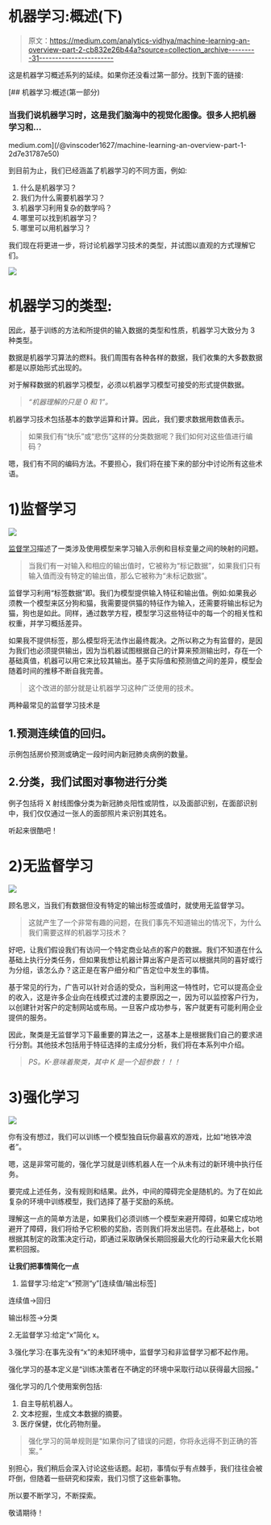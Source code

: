 # 机器学习:概述(下)

> 原文：<https://medium.com/analytics-vidhya/machine-learning-an-overview-part-2-cb832e26b44a?source=collection_archive---------31----------------------->

这是机器学习概述系列的延续。如果你还没看过第一部分。找到下面的链接:

[](/@vinscoder1627/machine-learning-an-overview-part-1-2d7e31787e50) [## 机器学习:概述(第一部分)

### 当我们说机器学习时，这是我们脑海中的视觉化图像。很多人把机器学习和…

medium.com](/@vinscoder1627/machine-learning-an-overview-part-1-2d7e31787e50) 

到目前为止，我们已经涵盖了机器学习的不同方面，例如:

1.  什么是机器学习？
2.  我们为什么需要机器学习？
3.  机器学习利用复杂的数学吗？
4.  哪里可以找到机器学习？
5.  哪里可以用机器学习？

我们现在将更进一步，将讨论机器学习技术的类型，并试图以直观的方式理解它们。

![](img/09ed9c3de49152861c603adcedc713be.png)

# 机器学习的类型:

因此，基于训练的方法和所提供的输入数据的类型和性质，机器学习大致分为 3 种类型。

数据是机器学习算法的燃料。我们周围有各种各样的数据，我们收集的大多数数据都是以原始形式出现的。

对于解释数据的机器学习模型，必须以机器学习模型可接受的形式提供数据。

> *“机器理解的只是 0 和 1”。*

机器学习技术包括基本的数学运算和计算。因此，我们要求数据用数值表示。

> 如果我们有“快乐”或“悲伤”这样的分类数据呢？我们如何对这些值进行编码？

嗯，我们有不同的编码方法。不要担心，我们将在接下来的部分中讨论所有这些术语。

# **1)监督学习**

![](img/0f426ac41a61b7ac66406374809c42b7.png)

[监督学习](https://en.wikipedia.org/wiki/Supervised_learning)描述了一类涉及使用模型来学习输入示例和目标变量之间的映射的问题。

> 当我们有一对输入和相应的输出值时，它被称为“标记数据”，如果我们只有输入值而没有特定的输出值，那么它被称为“未标记数据”。

监督学习利用“标签数据”即。我们为模型提供输入特征和输出值。例如:如果我必须教一个模型来区分狗和猫，我需要提供猫的特征作为输入，还需要将输出标记为猫，狗也是如此。同样，通过数学方程，模型学习这些特征中的每一个的相关性和权重，并学习概括差异。

如果我不提供标签，那么模型将无法作出最终裁决。之所以称之为有监督的，是因为我们也必须提供输出，因为当机器试图根据自己的计算来预测输出时，存在一个基础真值，机器可以用它来比较其输出。基于实际值和预测值之间的差异，模型会随着时间的推移不断自我完善。

> 这个改进的部分就是让机器学习这种广泛使用的技术。

两种最常见的监督学习技术是

## 1.预测连续值的回归。

示例包括房价预测或确定一段时间内新冠肺炎病例的数量。

## 2.分类，我们试图对事物进行分类

例子包括将 X 射线图像分类为新冠肺炎阳性或阴性，以及面部识别，在面部识别中，我们仅仅通过一张人的面部照片来识别其姓名。

听起来很酷吧！

# **2)无监督学习**

![](img/e8ed3e8a224da91e7e035c61f7ef3b18.png)

顾名思义，当我们有数据但没有特定的输出标签或值时，就使用无监督学习。

> 这就产生了一个非常有趣的问题，在我们事先不知道输出的情况下，为什么我们需要这样的机器学习技术？

好吧，让我们假设我们有访问一个特定商业站点的客户的数据。我们不知道在什么基础上执行分类任务，但如果我想让机器计算出客户是否可以根据共同的喜好或行为分组，该怎么办？这正是在客户细分和广告定位中发生的事情。

基于常见的行为，广告可以针对合适的受众，当利用这一特性时，它可以提高企业的收入，这是许多企业向在线模式过渡的主要原因之一，因为可以监控客户行为，以创建针对客户的定制网站或布局。一旦客户成功参与，客户就更有可能利用企业提供的服务。

因此，聚类是无监督学习下最重要的算法之一，这基本上是根据我们自己的要求进行分割。其他技术包括用于特征选择的主成分分析，我们将在本系列中介绍。

> *PS。K-意味着聚类，其中 K 是一个超参数！！！*

# 3)强化学习

![](img/7478cb485222cb82dd3bc1d45b2efdd7.png)

你有没有想过，我们可以训练一个模型独自玩你最喜欢的游戏，比如“地铁冲浪者”。

嗯，这是非常可能的，强化学习就是训练机器人在一个从未有过的新环境中执行任务。

要完成上述任务，没有规则和结果。此外，中间的障碍完全是随机的。为了在如此复杂的环境中训练模型，我们选择了基于奖励的系统。

理解这一点的简单方法是，如果我们必须训练一个模型来避开障碍，如果它成功地避开了障碍，我们将给予它积极的奖励，否则我们将发出惩罚。在此基础上，bot 根据其制定的政策决定行动，即通过采取确保长期回报最大化的行动来最大化长期累积回报。

**让我们把事情简化一点**

1.  监督学习:给定“x”预测“y”[连续值/输出标签]

连续值→回归

输出标签→分类

2.无监督学习:给定“x”简化 x。

3.强化学习:在事先没有“x”的未知环境中，监督学习和非监督学习都不起作用。

强化学习的基本定义是“训练决策者在不确定的环境中采取行动以获得最大回报。”

强化学习的几个使用案例包括:

1.  自主导航机器人。
2.  文本挖掘，生成文本数据的摘要。
3.  医疗保健，优化药物剂量。

> 强化学习的简单规则是“如果你问了错误的问题，你将永远得不到正确的答案。”

别担心，我们稍后会深入讨论这些话题。起初，事情似乎有点棘手，我们往往会被吓倒，但随着一些研究和探索，我们习惯了这些新事物。

所以要不断学习，不断探索。

敬请期待！